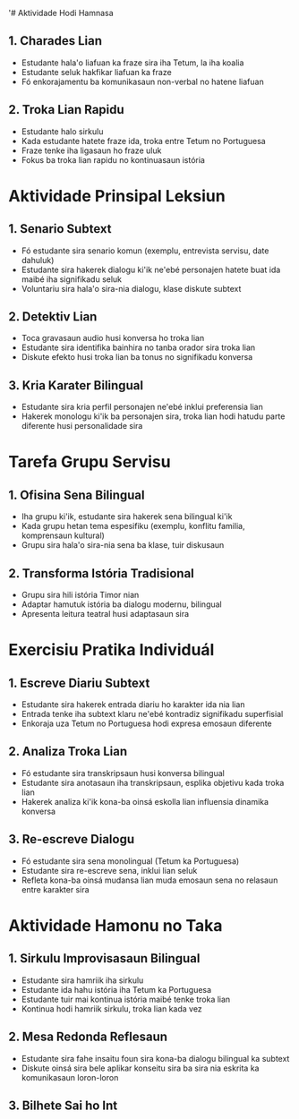 '# Aktividade Hodi Hamnasa

## 1. Charades Lian
- Estudante hala'o liafuan ka fraze sira iha Tetum, la iha koalia
- Estudante seluk hakfikar liafuan ka fraze
- Fó enkorajamentu ba komunikasaun non-verbal no hatene liafuan

## 2. Troka Lian Rapidu
- Estudante halo sirkulu
- Kada estudante hatete fraze ida, troka entre Tetum no Portuguesa
- Fraze tenke iha ligasaun ho fraze uluk
- Fokus ba troka lian rapidu no kontinuasaun istória

# Aktividade Prinsipal Leksiun

## 1. Senario Subtext
- Fó estudante sira senario komun (exemplu, entrevista servisu, date dahuluk)
- Estudante sira hakerek dialogu ki'ik ne'ebé personajen hatete buat ida maibé iha signifikadu seluk
- Voluntariu sira hala'o sira-nia dialogu, klase diskute subtext

## 2. Detektiv Lian
- Toca gravasaun audio husi konversa ho troka lian
- Estudante sira identifika bainhira no tanba orador sira troka lian
- Diskute efekto husi troka lian ba tonus no signifikadu konversa

## 3. Kria Karater Bilingual
- Estudante sira kria perfil personajen ne'ebé inklui preferensia lian
- Hakerek monologu ki'ik ba personajen sira, troka lian hodi hatudu parte diferente husi personalidade sira

# Tarefa Grupu Servisu

## 1. Ofisina Sena Bilingual
- Iha grupu ki'ik, estudante sira hakerek sena bilingual ki'ik
- Kada grupu hetan tema espesifiku (exemplu, konflitu familia, komprensaun kultural)
- Grupu sira hala'o sira-nia sena ba klase, tuir diskusaun

## 2. Transforma Istória Tradisional
- Grupu sira hili istória Timor nian
- Adaptar hamutuk istória ba dialogu modernu, bilingual
- Apresenta leitura teatral husi adaptasaun sira

# Exercisiu Pratika Individuál

## 1. Escreve Diariu Subtext
- Estudante sira hakerek entrada diariu ho karakter ida nia lian
- Entrada tenke iha subtext klaru ne'ebé kontradiz signifikadu superfisial
- Enkoraja uza Tetum no Portuguesa hodi expresa emosaun diferente

## 2. Analiza Troka Lian
- Fó estudante sira transkripsaun husi konversa bilingual
- Estudante sira anotasaun iha transkripsaun, esplika objetivu kada troka lian
- Hakerek analiza ki'ik kona-ba oinsá eskolla lian influensia dinamika konversa

## 3. Re-escreve Dialogu
- Fó estudante sira sena monolingual (Tetum ka Portuguesa)
- Estudante sira re-escreve sena, inklui lian seluk
- Refleta kona-ba oinsá mudansa lian muda emosaun sena no relasaun entre karakter sira

# Aktividade Hamonu no Taka

## 1. Sirkulu Improvisasaun Bilingual
- Estudante sira hamriik iha sirkulu
- Estudante ida hahu istória iha Tetum ka Portuguesa
- Estudante tuir mai kontinua istória maibé tenke troka lian
- Kontinua hodi hamriik sirkulu, troka lian kada vez

## 2. Mesa Redonda Reflesaun
- Estudante sira fahe insaitu foun sira kona-ba dialogu bilingual ka subtext
- Diskute oinsá sira bele aplikar konseitu sira ba sira nia eskrita ka komunikasaun loron-loron

## 3. Bilhete Sai ho Int